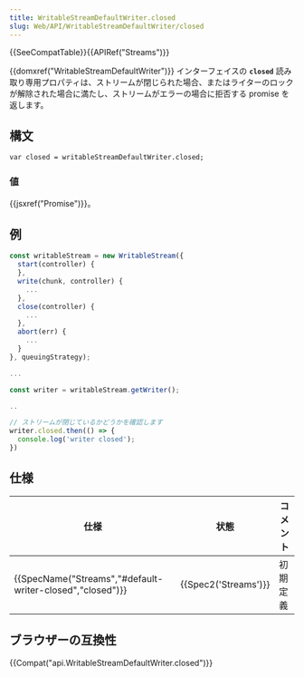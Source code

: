 ```yaml
---
title: WritableStreamDefaultWriter.closed
slug: Web/API/WritableStreamDefaultWriter/closed
---
```


{{SeeCompatTable}}{{APIRef("Streams")}}

{{domxref("WritableStreamDefaultWriter")}} インターフェイスの **`closed`** 読み取り専用プロパティは、ストリームが閉じられた場合、またはライターのロックが解除された場合に満たし、ストリームがエラーの場合に拒否する promise を返します。

## 構文

```
var closed = writableStreamDefaultWriter.closed;
```

### 値

{{jsxref("Promise")}}。

## 例

```js
const writableStream = new WritableStream({
  start(controller) {
  },
  write(chunk, controller) {
    ...
  },
  close(controller) {
    ...
  },
  abort(err) {
    ...
  }
}, queuingStrategy);

...

const writer = writableStream.getWriter();

..

// ストリームが閉じているかどうかを確認します
writer.closed.then(() => {
  console.log('writer closed');
})
```

## 仕様

| 仕様                                                                         | 状態                         | コメント |
| ---------------------------------------------------------------------------- | ---------------------------- | -------- |
| {{SpecName("Streams","#default-writer-closed","closed")}} | {{Spec2('Streams')}} | 初期定義 |

## ブラウザーの互換性

{{Compat("api.WritableStreamDefaultWriter.closed")}}
